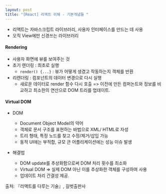 ```yaml
---
layout: post
title: "[React] 리액트 이해 - 기본개념들 "
---
```


- 리액트는 자바스크립트 라이브러리, 사용자 인터페이스를 만드는 데 사용
- 오직 View에만 신경쓰는 라이브러리

#### Rendering

- 사용자 화면에 뷰를 보여주는 것
- 초기 렌더링 : 최초로 실행
  - `render() {...}` : 뷰가 어떻게 생겼고 작동하는지 객체를 반환
- 리렌더링 : 컴포넌트의 데이터 변경으로 다시 실행
  - 새로운 데이터로 render 함수 다시 호출 => 이전에 만든 컴퍼논트와 정보를 비교하고 최소한의 연산으로 DOM 트리를 업데이트.

#### Virtual DOM

- DOM

  - Document Object Model의 약어
  - 객체로 문서 구조를 표현하는 바법으로 XML/ HTML로 자성
  - 트리 형태, 특정 노드를 찾고 수정/제거/삽입 가능
  - 동적 UI에는 부적합, 규모 큰 어플리케이션에는 성능 이슈 발생

- 해결법
  - DOM update를 추상화함으로써 DOM 처리 횟수를 최소화
  - Virtual DOM => 실제 DOM 아닌 이를 추상화한 객체를 구성하여 사용
  - 업데이트 처리 간결성 제공.

출처: 『리액트를 다루는 기술』, 길벗출판사

<!-- 1. 자식 컴포넌트엣어 부모 컴포넌트로 상태 전달
2. onclick 함수 자동으로 실행되는 문제 => const가 아닌 function으로 정의
https://stackoverflow.com/questions/10101899/onclick-event-getting-called-automatically -->
